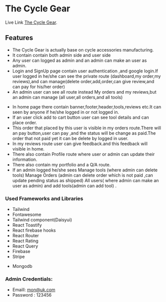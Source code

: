 # The Cycle Gear

Live Link [The Cycle Gear](https://the-cycle-gear.web.app/).

## Features

- The Cycle Gear is actually base on cycle accessories manufacturing.
- It contain contain both admin side and user side
- Any user can logged as admin and an admin can make an user as admin.
- Login and SignUp page contain user authentication ,and google login.If user logged in he/she can see the private route (dashboard,my order,my reviews),and can manage(delete order,add,order,can give review,and can pay for his/her order)
- An admin user can see all route instead My orders and my reviews,but an admin can manage (all user,all orders,and all tools)

* In home page there contain banner,footer,header,tools,reviews etc.It can seen by anyone if he/she logged in or not logged in.
* If an user click add to cart button user can see tool details and can place order.
* This order that placed by this user is visible in my orders route.There will an pay button,user can pay ,and the status will be change as paid.The order that not paid yet it can be delete by logged in user.
* In my reviews route user can give feedback.and this feedback will visible in home.
* There also contain Profile route where user or admin can update their information.
* There also contain my portfolio and a Q/A route.
* If an admin logged he/she sees Manage tools (where admin can delete tools) Manage Orders (admin can delete order which is not paid ,can update pending status as shipped) All users( where admin can make an user as admin) and add tools(admin can add tool) .

### Used Frameworks and Libraries

- Tailwind
- Fontawesome
- Tailwind component(Daisyui)
- React Toastify
- React firebase hooks
- React Router
- React Rating
- React Query
- Firebase
- Stripe

* Mongodb

### Admin Credentials:

- Emaill: mon@uk.com
- Password : 123456
